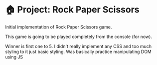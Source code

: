 # 🏠 Project: Rock Paper Scissors
Initial implementation of Rock Paper Scissors game.

This game is going to be played completely from the console (for now).

Winner is first one to 5. I didn't really implement any CSS and too much styling to it just basic styling. Was basically practice manipulating DOM using JS